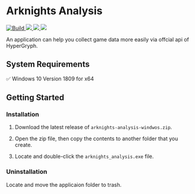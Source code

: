 # Arknights Analysis

<p>
<a title="Build" href="https://github.com/MasterHiei/arknights_analysis/actions/workflows/build.yml" >
  <img src="https://github.com/MasterHiei/arknights_analysis/actions/workflows/build.yml/badge.svg" alt="Build">
</a>
<a title="Made with Fluent Design" href="https://github.com/bdlukaa/fluent_ui">
  <img src="https://img.shields.io/badge/fluent-design-blue?style=flat-square&color=gray&labelColor=0078D7">
</a>
<a title="License" href="https://github.com/MasterHiei/arknights_analysis/blob/master/LICENSE.md">
  <img src="https://img.shields.io/github/license/MasterHiei/arknights_analysis">
</a>
<a title="Release" href="https://github.com/MasterHiei/arknights_analysis/releases">
  <img src="https://img.shields.io/github/v/release/MasterHiei/arknights_analysis?sort=semver">
</a>
</p>

An application can help you collect game data more easily via offcial api of HyperGryph.

## System Requirements

:white_check_mark: Windows 10 Version 1809 for x64

## Getting Started

### Installation

1. Download the latest release of `arknights-analysis-windwos.zip`.

2. Open the zip file, then copy the contents to another folder that you create.

3. Locate and double-click the `arknights_analysis.exe` file.

### Uninstallation

Locate and move the applicaion folder to trash.
